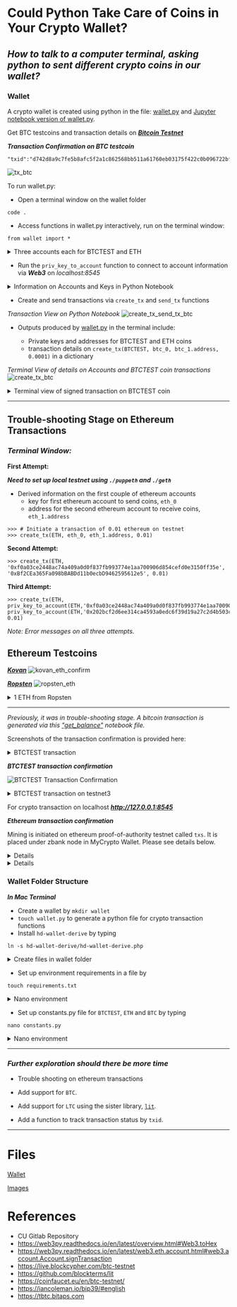 # Could Python Take Care of Coins in Your Crypto Wallet?

## _**How to talk to a computer terminal, asking python to sent different crypto coins in our wallet?**_

### **Wallet**

A crypto wallet is created using python in the file:
[wallet.py](Transactions/wallet/wallet.py)
and
[Jupyter notebook version of wallet.py](Transactions/wallet/wallet.ipynb).

Get BTC testcoins and transaction details on _**[Bitcoin Testnet](https://tbtc.bitaps.com/)**_

_**Transaction Confirmation on BTC testcoin**_
```
"txid":"d742d8a9c7fe5b8afc5f2a1c862568bb511a61760eb03175f422c0b096722bf2"
```
![tx_btc](Transactions/images/txn_btc.png)

To run wallet.py:
* Open a terminal window on the wallet folder
```
code .
```
* Access functions in wallet.py interactively, run on the terminal window:
```
from wallet import * 
```
<details><summary>
Three accounts each for BTCTEST and ETH
</summary>

![keys](Transactions/images/keys_btc_eth.png)

</details>

* Run the `priv_key_to_account` function to connect to account information via _**Web3**_ on _localhost:8545_

<details><summary>
Information on Accounts and Keys in Python Notebook
</summary>

![priv_key_to_account](Transactions/images/priv_key_to_account.png)

</details>

* Create and send transactions via `create_tx` and `send_tx` functions

_Transaction View on Python Notebook_
![create_tx_send_tx_btc](Transactions/images/create_tx_send_tx_btc.png)


* Outputs produced by [wallet.py](Transactions/wallet/wallet.py) in the terminal include:

    * Private keys and addresses for BTCTEST and ETH coins
    * transaction details on `create_tx(BTCTEST, btc_0, btc_1.address, 0.0001)` in a dictionary

_Terminal View of details on Accounts and BTCTEST coin transactions_
![create_tx_btc](Transactions/images/create_tx_btc.png)

</details>

<details><summary>
Terminal view of signed transaction on BTCTEST coin
</summary>

![btc_eth_accounts_tx](Transactions/images/btc_eth_accounts_tx.png)

</details>

---
## Trouble-shooting Stage on Ethereum Transactions
### _Terminal Window:_

**First Attempt:**

_**Need to set up local testnet using `./puppeth` and `./geth`**_
* Derived information on the first couple of ethereum accounts
    * key for first ethereum account to send coins, `eth_0`
    * address for the second ethereum account to receive coins, `eth_1.address`

```shell
>>> # Initiate a transaction of 0.01 ethereum on testnet
>>> create_tx(ETH, eth_0, eth_1.address, 0.01)
```
**Second Attempt:**

```shell
>>> create_tx(ETH, '0xf0a03ce2448ac74a409a0d0f837fb993774e1aa700906d854cefd0e3150ff35e', '0xBf2CEa365Fa098bBABDd11b0ecbD9462595612e5', 0.01)
```
**Third Attempt:**
```shell
>>> create_tx(ETH, priv_key_to_account(ETH,'0xf0a03ce2448ac74a409a0d0f837fb993774e1aa700906d854cefd0e3150ff35e'), priv_key_to_account(ETH,'0x202bcf2d6ee314ca4593a0edc6f39d19a27c2d4b503c26c3d1637d2338de014c').address, 0.01)
```
_Note: Error messages on all three attempts._

## Ethereum Testcoins

_**[Kovan](https://faucet.kovan.network/)**_
![kovan_eth_confirm](Transactions/images/kovan_eth_confirm.png)

_**[Ropsten](https://faucet.ropsten.be/)**_
![ropsten_eth](Transactions/images/ropsten_eth.png)

<details><summary>
1 ETH from Ropsten
</summary>

![ropsten_eth_confirm](Transactions/images/ropsten_eth_confirm.png)

</details>

---
_Previously, it was in trouble-shooting stage. A bitcoin transaction is generated via this 
["get_balance"](Transactions/wallet/get_balance.ipynb) notebook file._

Screenshots of the transaction confirmation is provided here:

<details><summary>
BTCTEST transaction
</summary>

![BTCTEST Transaction](Transactions/images/btc_tx.png)

</details>

_**BTCTEST transaction confirmation**_

![BTCTEST Transaction Confirmation](Transactions/images/btc_tx_confirm.png)


<details><summary>
BTCTEST transaction on testnet3
</summary>

![BTCTEST testnet3](Transactions/images/testnet3.png)

</details>

For crypto transaction on localhost
_**http://127.0.0.1:8545**_


_**Ethereum transaction confirmation**_

Mining is initiated on ethereum proof-of-authority testnet called `txs`. It is placed under zbank node in MyCrypto Wallet. Please see details below.

<details><summay>
Mining
</summary>

![Mining](Transactions/images/mining.png)

</details>

<details><summay>

View in MyCrypto Wallet 

</summary>

![MyCrypto](Transactions/images/mycrypto.png)

</details>

### **Wallet Folder Structure**

_**In Mac Terminal**_

* Create a wallet  by `mkdir wallet`
* `touch wallet.py` to generate a python file for crypto transaction functions
* Install `hd-wallet-derive` by typing
```
ln -s hd-wallet-derive/hd-wallet-derive.php
```
<details><summary>
Create files in wallet folder
</summary>

![Wallet Structure](Transactions/images/terminal.png)

</details>

* Set up environment requirements in a file by
```
touch requirements.txt
```
<details><summary>
Nano environment
</summary>

![requirements](Transactions/images/requirements.png)

</details>

* Set up constants.py file for `BTCTEST`, `ETH` and `BTC` by typing
```
nano constants.py
```
<details><summary>
Nano environment
</summary>

![requirements](Transactions/images/constants.png)

</details>

---
### _**Further exploration should there be more time**_

- Trouble shooting on ethereum transactions 

- Add support for `BTC`.

- Add support for `LTC` using the sister library, [`lit`](https://github.com/blockterms/lit).

- Add a function to track transaction status by `txid`.
---

# Files

[Wallet](wallet)

[Images](images)

# References

* CU Gitlab Repository
* https://web3py.readthedocs.io/en/latest/overview.html#Web3.toHex
* https://web3py.readthedocs.io/en/latest/web3.eth.account.html#web3.account.Account.signTransaction
* https://live.blockcypher.com/btc-testnet
* https://github.com/blockterms/lit
* https://coinfaucet.eu/en/btc-testnet/
* https://iancoleman.io/bip39/#english
* https://tbtc.bitaps.com